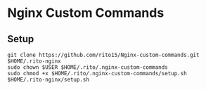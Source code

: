 # Nginx Custom Commands

## Setup
```
git clone https://github.com/rito15/Nginx-custom-commands.git $HOME/.rito-nginx
sudo chown $USER $HOME/.rito/.nginx-custom-commands
sudo chmod +x $HOME/.rito/.nginx-custom-commands/setup.sh
$HOME/.rito-nginx/setup.sh
```